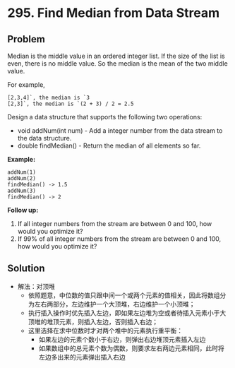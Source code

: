 # 295. Find Median from Data Stream
## Problem

Median is the middle value in an ordered integer list. If the size of the list is even, there is no middle value. So the median is the mean of the two middle value.

For example,

```
[2,3,4]`, the median is `3
[2,3]`, the median is `(2 + 3) / 2 = 2.5
```

Design a data structure that supports the following two operations:

- void addNum(int num) - Add a integer number from the data stream to the data structure.
- double findMedian() - Return the median of all elements so far.

 

**Example:**

```
addNum(1)
addNum(2)
findMedian() -> 1.5
addNum(3) 
findMedian() -> 2
```

 

**Follow up:**

1. If all integer numbers from the stream are between 0 and 100, how would you optimize it?
2. If 99% of all integer numbers from the stream are between 0 and 100, how would you optimize it?

## Solution

- 解法：对顶堆
  - 依照题意，中位数的值只跟中间一个或两个元素的值相关，因此将数组分为左右两部分，左边维护一个大顶堆，右边维护一个小顶堆；
  - 执行插入操作时优先插入左边，即如果左边堆为空或者待插入元素小于大顶堆的堆顶元素，则插入左边，否则插入右边；
  - 这里选择在求中位数时才对两个堆中的元素执行重平衡：
    - 如果左边的元素个数小于右边，则弹出右边堆顶元素插入左边
    - 如果数组中的总元素个数为偶数，则要求左右两边元素相同，此时将左边多出来的元素弹出插入右边